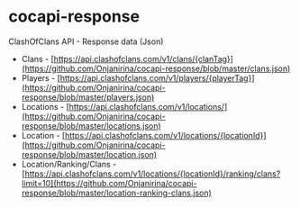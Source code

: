# cocapi-response
ClashOfClans API - Response data (Json)

* Clans - [https://api.clashofclans.com/v1/clans/{clanTag}](https://github.com/Onjanirina/cocapi-response/blob/master/clans.json)
* Players - [https://api.clashofclans.com/v1/players/{playerTag}](https://github.com/Onjanirina/cocapi-response/blob/master/players.json)
* Locations - [https://api.clashofclans.com/v1/locations/](https://github.com/Onjanirina/cocapi-response/blob/master/locations.json)
* Location - [https://api.clashofclans.com/v1/locations/{locationId}](https://github.com/Onjanirina/cocapi-response/blob/master/location.json)
* Location/Ranking/Clans - [https://api.clashofclans.com/v1/locations/{locationId}/ranking/clans?limit=10](https://github.com/Onjanirina/cocapi-response/blob/master/location-ranking-clans.json)
